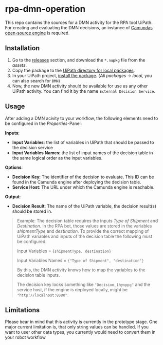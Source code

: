 # rpa-dmn-operation
This repo contains the sources for a DMN activity for the RPA tool UiPath.
For creating and evaluating the DMN decisions, an instance of [Camundas open-source engine](https://camunda.com/download/) is required.

## Installation

1. Go to the [releases](https://github.com/bptlab/rpa-dmn-operation/releases) section, and download the `*.nupkg` file from the _assets_.
1. Copy the package to the [UiPath directory for local packages](https://docs.uipath.com/studio/docs/managing-activities-packages#adding-custom-feeds).
1. In your UiPath project, [install the package](https://docs.uipath.com/studio/docs/managing-activities-packages#installing-packages). (_All packages_ → _local_, you can also search for `DMN`)
1. Now, the new DMN activity should be available for use as any other UiPath activity. You can find it by the name `External Decision Service`.

## Usage

After adding a DMN acivity to your workflow, the following elements need to be configured in the _Properties_-Panel:

**Inputs**:
- **Input Variables**: the list of variables in UiPath that should be passed to the decision service
- **Input Variables Names**: the list of input names of the decision table in the same logical order as the input variables.

**Options**:
- **Decision Key**: The identifier of the decision to evaluate. This ID can be found in the Camunda engine after deploying the decision table.
- **Service Host**: The URL under which the Camunda engine is reachable.

**Output**:
- **Decision Result**: The name of the UiPath variable, the decision result(s) should be stored in.

> Example: The decision table requires the inputs _Type of Shipment_ and _Destination_. In the RPA bot, those values are stored in the variables _shipmentType_ and _destination_. To provide the correct mapping of UiPath variables and inputs of the decision table the following must be configured:
> 
> Input Variables = `{shipmentType, destination}`
> 
> Input Variables Names = `{"Type of Shipment", "destination"}`
> 
> By this, the DMN activity knows how to map the variables to the decision table inputs.
>
> The decision key looks something like `"Decision_1hyvppg"` and the service host, if the engine is deployed locally, might be `"http://localhost:8080"`.



## Limitations
Please bear in mind that this activity is currently in the prototype stage.
One major current limitation is, that only string values can be handled. If you want to user other data types, you currently would need to convert them in your robot workflow.

